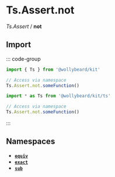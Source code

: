 # Ts.Assert.not

_Ts.Assert_ / **not**

## Import

::: code-group

```typescript [Namespace]
import { Ts } from '@wollybeard/kit'

// Access via namespace
Ts.Assert.not.someFunction()
```

```typescript [Barrel]
import * as Ts from '@wollybeard/kit/ts'

// Access via namespace
Ts.Assert.not.someFunction()
```

:::

## Namespaces

- [**`equiv`**](/api/ts/assert/not/equiv)
- [**`exact`**](/api/ts/assert/not/exact)
- [**`sub`**](/api/ts/assert/not/sub)
